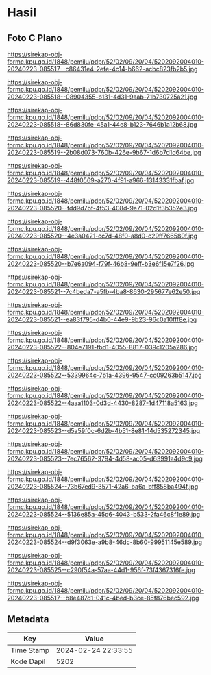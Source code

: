 # Hasil

## Foto C Plano

https://sirekap-obj-formc.kpu.go.id/1848/pemilu/pdpr/52/02/09/20/04/5202092004010-20240223-085517--c86431e4-2efe-4c14-b662-acbc823fb2b5.jpg

https://sirekap-obj-formc.kpu.go.id/1848/pemilu/pdpr/52/02/09/20/04/5202092004010-20240223-085518--08904355-b131-4d31-9aab-71b730725a21.jpg

https://sirekap-obj-formc.kpu.go.id/1848/pemilu/pdpr/52/02/09/20/04/5202092004010-20240223-085518--86d830fe-45a1-44e8-b123-7646b1a12b68.jpg

https://sirekap-obj-formc.kpu.go.id/1848/pemilu/pdpr/52/02/09/20/04/5202092004010-20240223-085519--2b08d073-760b-426e-9b67-1d6b7d1d64be.jpg

https://sirekap-obj-formc.kpu.go.id/1848/pemilu/pdpr/52/02/09/20/04/5202092004010-20240223-085519--448f0569-a270-4f91-a966-13143331fbaf.jpg

https://sirekap-obj-formc.kpu.go.id/1848/pemilu/pdpr/52/02/09/20/04/5202092004010-20240223-085520--fdd9d7bf-4f53-408d-9e71-02d1f3b352e3.jpg

https://sirekap-obj-formc.kpu.go.id/1848/pemilu/pdpr/52/02/09/20/04/5202092004010-20240223-085520--4e3a0421-cc7d-48f0-a8d0-c29ff766580f.jpg

https://sirekap-obj-formc.kpu.go.id/1848/pemilu/pdpr/52/02/09/20/04/5202092004010-20240223-085520--b7e6a094-f79f-46b8-9eff-b3e6f15e7f26.jpg

https://sirekap-obj-formc.kpu.go.id/1848/pemilu/pdpr/52/02/09/20/04/5202092004010-20240223-085521--7c4beda7-a5fb-4ba8-8630-295677e62e50.jpg

https://sirekap-obj-formc.kpu.go.id/1848/pemilu/pdpr/52/02/09/20/04/5202092004010-20240223-085521--ea83f795-d4b0-44e9-9b23-96c0a10fff8e.jpg

https://sirekap-obj-formc.kpu.go.id/1848/pemilu/pdpr/52/02/09/20/04/5202092004010-20240223-085522--804e7191-fbd1-4055-8817-039c1205a286.jpg

https://sirekap-obj-formc.kpu.go.id/1848/pemilu/pdpr/52/02/09/20/04/5202092004010-20240223-085522--5339964c-7b1a-4396-9547-cc09263b5147.jpg

https://sirekap-obj-formc.kpu.go.id/1848/pemilu/pdpr/52/02/09/20/04/5202092004010-20240223-085522--4aaa1103-0d3d-4430-8287-1d47118a5163.jpg

https://sirekap-obj-formc.kpu.go.id/1848/pemilu/pdpr/52/02/09/20/04/5202092004010-20240223-085523--d5a59f0c-6d2b-4b51-8e81-14d535272345.jpg

https://sirekap-obj-formc.kpu.go.id/1848/pemilu/pdpr/52/02/09/20/04/5202092004010-20240223-085523--7ec76562-3794-4d58-ac05-d63991a4d9c9.jpg

https://sirekap-obj-formc.kpu.go.id/1848/pemilu/pdpr/52/02/09/20/04/5202092004010-20240223-085524--73b67ed9-3571-42a6-ba6a-bff858ba494f.jpg

https://sirekap-obj-formc.kpu.go.id/1848/pemilu/pdpr/52/02/09/20/04/5202092004010-20240223-085524--5136e85a-45d6-4043-b533-2fa46c8f1e89.jpg

https://sirekap-obj-formc.kpu.go.id/1848/pemilu/pdpr/52/02/09/20/04/5202092004010-20240223-085524--d9f3063e-a9b8-46dc-8b60-99951145e589.jpg

https://sirekap-obj-formc.kpu.go.id/1848/pemilu/pdpr/52/02/09/20/04/5202092004010-20240223-085525--c290f54a-57aa-44d1-956f-73f4367316fe.jpg

https://sirekap-obj-formc.kpu.go.id/1848/pemilu/pdpr/52/02/09/20/04/5202092004010-20240223-085517--b8e487d1-041c-4bed-b3ce-85f876bec592.jpg


## Metadata

| Key        | Value               |
| ---------- | ------------------- |
| Time Stamp | 2024-02-24 22:33:55 |
| Kode Dapil | 5202                |



